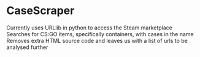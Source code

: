 # CaseScraper

Currently uses URLlib in python to access the Steam marketplace  
Searches for CS:GO items, specifically containers, with cases in the name  
Removes extra HTML source code and leaves us with a list of urls to be analysed further  
